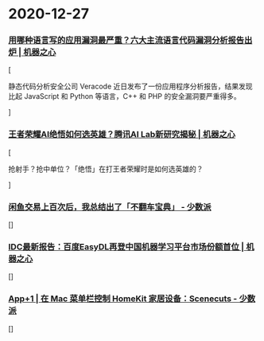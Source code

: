 
# 2020-12-27

### [用哪种语言写的应用漏洞最严重？六大主流语言代码漏洞分析报告出炉 | 机器之心](https://www.jiqizhixin.com/articles/2020-12-27-2)

[<p class="article__summary">静态代码分析安全公司 Veracode 近日发布了一份应用程序分析报告，结果发现比起 JavaScript 和 Python 等语言，C++ 和 PHP 的安全漏洞要严重得多。</p>]

### [王者荣耀AI绝悟如何选英雄？腾讯AI Lab新研究揭秘 | 机器之心](https://www.jiqizhixin.com/articles/2020-12-27)

[<p class="article__summary">抢射手？抢中单位？「绝悟」在打王者荣耀时是如何选英雄的？</p>]

### [闲鱼交易上百次后，我总结出了「不翻车宝典」 - 少数派](https://sspai.com/post/64206)

[]

### [IDC最新报告：百度EasyDL再登中国机器学习平台市场份额首位 | 机器之心](https://www.jiqizhixin.com/articles/2020-12-27-3)

[]

### [App+1 | 在 Mac 菜单栏控制 HomeKit 家居设备：Scenecuts - 少数派](https://sspai.com/post/64241)

[]